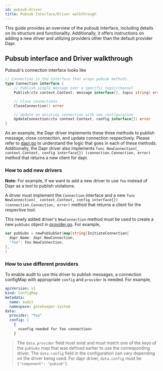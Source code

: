 ```yaml
---
id: pubsub-driver
title: Pubsub Interface/Driver walkthrough
---
```


This guide provides an overview of the pubsub interface, including details on its structure and functionality. Additionally, it offers instructions on adding a new driver and utilizing providers other than the default provider Dapr.

## Pubsub interface and Driver walkthrough

Pubsub's connection interface looks like
```go
// Connection is the interface that wraps pubsub methods.
type Connection interface {
	// Publish single message over a specific topic/channel
	Publish(ctx context.Context, message interface{}, topic string) error

	// Close connections
	CloseConnection() error

	// Update an existing connection with new configuration
	UpdateConnection(ctx context.Context, config interface{}) error
}
```

As an example, the Dapr driver implements these three methods to publish message, close connection, and update connection respectively. Please refer to [dapr.go](https://github.com/open-policy-agent/gatekeeper/blob/master/pkg/pubsub/dapr/dapr.go) to understand the logic that goes in each of these methods. Additionally, the Dapr driver also implements `func NewConnection(_ context.Context, config interface{}) (connection.Connection, error)` method that returns a new client for dapr.

### How to add new drivers

**Note:** For example, if we want to add a new driver to use `foo` instead of Dapr as a tool to publish violations.

A driver must implement the `Connection` interface and a new `func NewConnection(_ context.Context, config interface{}) (connection.Connection, error)` method that returns a client for the respective tool.

This newly added driver's `NewConnection` method must be used to create a new `pubSubs` object in [provider.go](https://github.com/open-policy-agent/gatekeeper/blob/master/pkg/pubsub/provider/provider.go). For example,

```go
var pubSubs = newPubSubSet(map[string]InitiateConnection{
  dapr.Name: dapr.NewConnection,
  "foo": foo.NewConnection,
},
)
```

### How to use different  providers

To enable audit to use this driver to publish messages, a connection configMap with appropriate `config` and `provider` is needed. For example,

```yaml
apiVersion: v1
kind: ConfigMap
metadata:
  name: audit
  namespace: gatekeeper-system
data:
  provider: "foo"
  config: |
    {
      <config needed for foo connection>
    }
```

> The `data.provider` field must exist and must match one of the keys of the `pubSubs` map that was defined earlier to use the corresponding driver. The `data.config` field in the configuration can vary depending on the driver being used. For dapr driver, `data.config` must be `{"component": "pubsub"}`.
